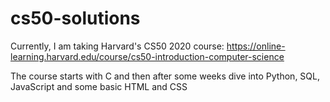 # cs50-solutions

Currently, I am taking Harvard's CS50 2020 course:
https://online-learning.harvard.edu/course/cs50-introduction-computer-science

The course starts with C and then after some weeks dive into Python, SQL, JavaScript and some basic HTML and CSS
